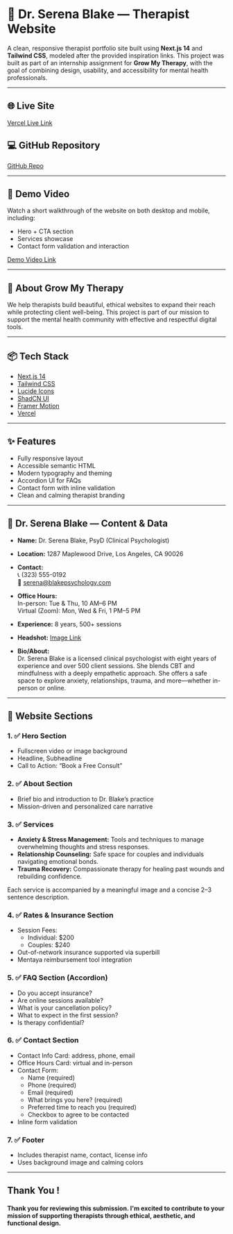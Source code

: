 # 🌿 Dr. Serena Blake — Therapist Website

A clean, responsive therapist portfolio site built using **Next.js 14** and **Tailwind CSS**, modeled after the provided inspiration links. This project was built as part of an internship assignment for **Grow My Therapy**, with the goal of combining design, usability, and accessibility for mental health professionals.

---

## 🌐 Live Site

[Vercel Live Link](https://your-vercel-deployment-link.vercel.app)

## 💻 GitHub Repository

[GitHub Repo](https://github.com/your-username/serena-blake-therapy)

---

## 🎥 Demo Video

Watch a short walkthrough of the website on both desktop and mobile, including:

- Hero + CTA section
- Services showcase
- Contact form validation and interaction

[Demo Video Link](https://your-video-link)

---

## 🧠 About Grow My Therapy

We help therapists build beautiful, ethical websites to expand their reach while protecting client well-being. This project is part of our mission to support the mental health community with effective and respectful digital tools.

---

## 📦 Tech Stack

- [Next.js 14](https://nextjs.org)
- [Tailwind CSS](https://tailwindcss.com)
- [Lucide Icons](https://lucide.dev)
- [ShadCN UI](https://ui.shadcn.com/)
- [Framer Motion](https://www.framer.com/motion/)
- [Vercel](https://vercel.com)

---

## ✨ Features

- Fully responsive layout
- Accessible semantic HTML
- Modern typography and theming
- Accordion UI for FAQs
- Contact form with inline validation
- Clean and calming therapist branding

---

## 🧾 Dr. Serena Blake — Content & Data

- **Name:** Dr. Serena Blake, PsyD (Clinical Psychologist)
- **Location:** 1287 Maplewood Drive, Los Angeles, CA 90026
- **Contact:**  
  📞 (323) 555-0192  
  📧 [serena@blakepsychology.com](mailto:serena@blakepsychology.com)

- **Office Hours:**  
  In-person: Tue & Thu, 10 AM–6 PM  
  Virtual (Zoom): Mon, Wed & Fri, 1 PM–5 PM

- **Experience:** 8 years, 500+ sessions
- **Headshot:** [Image Link](https://www.freepik.com/free-photo/portrait-young-businesswoman-holding-eyeglasses-hand-against-gray-backdrop_3717378.htm)

- **Bio/About:**  
  Dr. Serena Blake is a licensed clinical psychologist with eight years of experience and over 500 client sessions. She blends CBT and mindfulness with a deeply empathetic approach. She offers a safe space to explore anxiety, relationships, trauma, and more—whether in-person or online.

---

## 🧩 Website Sections

### 1. ✅ Hero Section

- Fullscreen video or image background
- Headline, Subheadline
- Call to Action: “Book a Free Consult”

### 2. ✅ About Section

- Brief bio and introduction to Dr. Blake’s practice
- Mission-driven and personalized care narrative

### 3. ✅ Services

- **Anxiety & Stress Management:** Tools and techniques to manage overwhelming thoughts and stress responses.
- **Relationship Counseling:** Safe space for couples and individuals navigating emotional bonds.
- **Trauma Recovery:** Compassionate therapy for healing past wounds and rebuilding confidence.

Each service is accompanied by a meaningful image and a concise 2–3 sentence description.

### 4. ✅ Rates & Insurance Section

- Session Fees:
  - Individual: $200
  - Couples: $240
- Out-of-network insurance supported via superbill
- Mentaya reimbursement tool integration

### 5. ✅ FAQ Section (Accordion)

- Do you accept insurance?
- Are online sessions available?
- What is your cancellation policy?
- What to expect in the first session?
- Is therapy confidential?

### 6. ✅ Contact Section

- Contact Info Card: address, phone, email
- Office Hours Card: virtual and in-person
- Contact Form:
  - Name (required)
  - Phone (required)
  - Email (required)
  - What brings you here? (required)
  - Preferred time to reach you (required)
  - Checkbox to agree to be contacted
- Inline form validation

### 7. ✅ Footer

- Includes therapist name, contact, license info
- Uses background image and calming colors

---

## Thank You !

#### Thank you for reviewing this submission. I'm excited to contribute to your mission of supporting therapists through ethical, aesthetic, and functional design.
